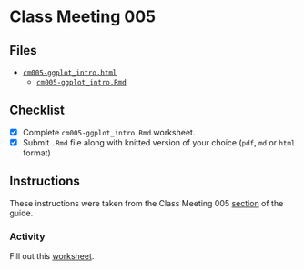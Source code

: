 # Class Meeting 005

## Files
* [`cm005-ggplot_intro.html`](https://dy-lin.github.io/STAT545-participation/cm005/cm005-ggplot_intro.html)
  * [`cm005-ggplot_intro.Rmd`](https://github.com/dy-lin/STAT545-participation/blob/master/cm005/cm005-ggplot_intro.Rmd)

## Checklist
- [x] Complete `cm005-ggplot_intro.Rmd` worksheet.
- [x] Submit `.Rmd` file along with knitted version of your choice (`pdf`, `md` or `html` format)

## Instructions
These instructions were taken from the Class Meeting 005 [section](https://stat545guidebook.netlify.com/intro-to-plotting-with-ggplot2-part-i.html) of the guide.

### Activity
Fill out this [worksheet](https://raw.githubusercontent.com/STAT545-UBC/Classroom/master/tutorials/cm005-exercise.Rmd).
